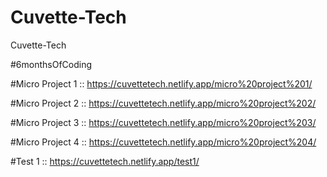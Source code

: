 # Cuvette-Tech
Cuvette-Tech

#6monthsOfCoding


#Micro Project 1 :: https://cuvettetech.netlify.app/micro%20project%201/

#Micro Project 2 :: https://cuvettetech.netlify.app/micro%20project%202/

#Micro Project 3 :: https://cuvettetech.netlify.app/micro%20project%203/

#Micro Project 4 :: https://cuvettetech.netlify.app/micro%20project%204/

#Test 1 :: https://cuvettetech.netlify.app/test1/
